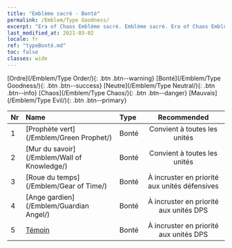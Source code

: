 ```yaml
---
title: "Emblème sacré - Bonté"
permalink: /Emblem/Type Goodness/
excerpt: "Era of Chaos Emblème sacré. Emblème sacré. Era of Chaos Emblème sacré Bonté. Era of Chaos Bonté"
last_modified_at: 2021-03-02
locale: fr
ref: "typeBonté.md"
toc: false
classes: wide
---
```


  [Ordre](/Emblem/Type Order/){: .btn .btn--warning}   [Bonté](/Emblem/Type Goodness/){: .btn .btn--success}   [Neutre](/Emblem/Type Neutral/){: .btn .btn--info}   [Chaos](/Emblem/Type Chaos/){: .btn .btn--danger}   [Mauvais](/Emblem/Type Evil/){: .btn .btn--primary} 

  |  Nr  |             Name            |    Type    |   Recommended   |
  |:-----|:----------------------------|:-----------|:---------------:|
  | 1 | [Prophète vert](/Emblem/Green Prophet/) | Bonté | Convient à toutes les unités | 
  | 2 | [Mur du savoir](/Emblem/Wall of Knowledge/) | Bonté | Convient à toutes les unités | 
  | 3 | [Roue du temps](/Emblem/Gear of Time/) | Bonté | À incruster en priorité aux unités défensives | 
  | 4 | [Ange gardien](/Emblem/Guardian Angel/) | Bonté | À incruster en priorité aux unités DPS | 
  | 5 | [Témoin](/Emblem/Witness/) | Bonté | À incruster en priorité aux unités DPS | 
